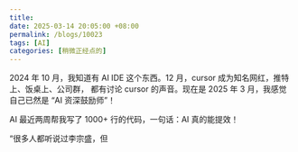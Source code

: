 ```yaml
---
title:
date: 2025-03-14 20:05:00 +08:00
permalink: /blogs/10023
tags: [AI]
categories: [稍微正经点的]
---
```


2024 年 10 月，我知道有 AI IDE 这个东西。12 月，cursor 成为知名网红，推特上、饭桌上、公司群，
都有讨论 cursor 的声音。现在是 2025 年 3 月，我感觉自己已然是 “AI 资深鼓励师”！

AI 最近两周帮我写了 1000+ 行的代码，一句话：AI 真的能提效！

“很多人都听说过李宗盛，但



